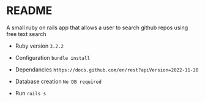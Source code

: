 # README

A small ruby on rails app that allows a user to search github repos using free text search

* Ruby version
  `3.2.2`
  
* Configuration
  `bundle install`
  
* Dependancies
  `https://docs.github.com/en/rest?apiVersion=2022-11-28`

* Database creation
  `No DB required`

* Run
  `rails s`
